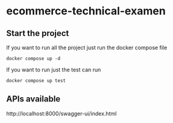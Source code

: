 # ecommerce-technical-examen

## Start the project
If you want to run all the project just run the docker compose file
```
docker compose up -d 
```

If you want to run just the test can run 

```
docker compose up test
```

## APIs available
http://localhost:8000/swagger-ui/index.html
